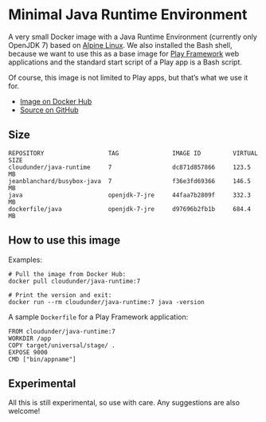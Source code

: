 # Minimal Java Runtime Environment

A very small Docker image with a Java Runtime Environment (currently only OpenJDK 7) based on [Alpine Linux](https://registry.hub.docker.com/u/gliderlabs/alpine/). We also installed the Bash shell, because we want to use this as a base image for [Play Framework](https://www.playframework.com) web applications and the standard start script of a Play app is a Bash script.

Of course, this image is not limited to Play apps, but that’s what we use it for.

* [Image on Docker Hub](https://registry.hub.docker.com/u/cloudunder/java-runtime/)
* [Source on GitHub](https://github.com/CloudUnder/dockerfile-java-runtime)

## Size

```
REPOSITORY                  TAG               IMAGE ID         VIRTUAL SIZE
cloudunder/java-runtime     7                 dc871d857866     123.5 MB
jeanblanchard/busybox-java  7                 f36e3fd69366     146.5 MB
java                        openjdk-7-jre     44faa7b2809f     332.3 MB
dockerfile/java             openjdk-7-jre     d97696b2fb1b     684.4 MB
```

## How to use this image

Examples:

```
# Pull the image from Docker Hub:
docker pull cloudunder/java-runtime:7

# Print the version and exit:
docker run --rm cloudunder/java-runtime:7 java -version
```

A sample `Dockerfile` for a Play Framework application:

```
FROM cloudunder/java-runtime:7
WORKDIR /app
COPY target/universal/stage/ .
EXPOSE 9000
CMD ["bin/appname"]
```

## Experimental

All this is still experimental, so use with care. Any suggestions are also welcome!
